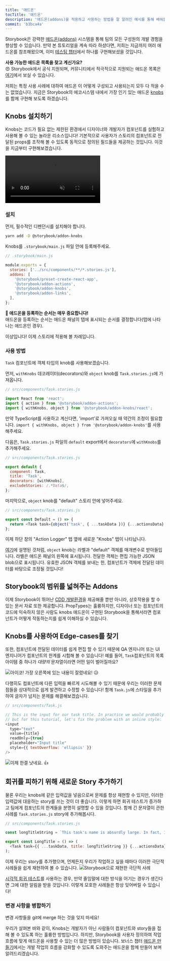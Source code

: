 ```yaml
---
title: '애드온'
tocTitle: '애드온'
description: '애드온(addons)을 적용하고 사용하는 방법을 잘 알려진 예시를 통해 배워봅시다.'
commit: 'b3bca4a'
---
```


Storybook은 강력한 [애드온(addons)](https://storybook.js.org/addons/introduction/) 시스템을 통해 팀의 모든 구성원의 개발 경험을 향상할 수 있습니다. 만약 본 튜토리얼을 계속 따라 하셨다면, 저희는 지금까지 여러 애드온를 참조해왔으며, 이미 [테스팅 챕터](/react/kr/test/)에서 하나를 구현해보셨을 것입니다.

<div class="aside">
<strong>사용 가능한 애드온 목록을 찾고 계신가요?</strong>
<br/>
😍 Storybook에서 공식 지원되며, 커뮤니티에서 적극적으로 지원되는 애드온 목록은 <a href="https://storybook.js.org/addons/addon-gallery/">여기</a>에서 보실 수 있습니다.
</div>

저희는 특정 사용 사례에 대하여 애드온 이 어떻게 구성되고 사용되는지 모두 다 적을 수는 없었습니다. 지금은 Storybook의 에코시스템 내에서 가장 인기 있는 애드온 [knobs](https://github.com/storybooks/storybook/tree/master/addons/knobs)를 함께 구현해 보도록 하겠습니다.

## Knobs 설치하기

Knobs는 코드가 필요 없는 제한된 환경에서 디자이너와 개발자가 컴포넌트를 실험하고 사용해 볼 수 있는 놀라운 리소스입니다! 기본적으로 사용자가 스토리의 컴포넌트로 전달된 props를 조작해 볼 수 있도록 동적으로 정의된 필드들을 제공하는 것입니다. 이것을 지금부터 구현해보겠습니다.

<video autoPlay muted playsInline loop>
  <source
    src="/intro-to-storybook/addon-knobs-demo.mp4"
    type="video/mp4"
  />
</video>

### 설치

먼저, 필수적인 디펜던시를 설치해야 합니다.

```bash
yarn add -D @storybook/addon-knobs
```

Knobs를 `.storybook/main.js` 파일 안에 등록해주세요.

```javascript
// .storybook/main.js

module.exports = {
  stories: ['../src/components/**/*.stories.js'],
  addons: [
    '@storybook/preset-create-react-app',
    '@storybook/addon-actions',
    '@storybook/addon-knobs',
    '@storybook/addon-links',
  ],
};
```

<div class="aside">
<strong>📝 애드온을 등록하는 순서는 매우 중요합니다!</strong>
<br/>
애드온을 등록하는 순서는 애드온 패널의 탭에 표시되는 순서를 결정합니다(탭에 나타나는 애드온인 경우).
</div>

이상입니다! 이제 스토리에 적용해 볼 차례입니다.

### 사용 방법

`Task` 컴포넌트에 객체 타입의 knob를 사용해보겠습니다.

먼저, `withKnobs` 데코레이터(decorators)와 `object` knob를 `Task.stories.js`에 가져옵니다.

```javascript
// src/components/Task.stories.js

import React from 'react';
import { action } from '@storybook/addon-actions';
import { withKnobs, object } from '@storybook/addon-knobs/react';
```

<div class="aside">
  만약 TypeScript를 사용하고 계신다면, 'import'로 가져오실 때 약간의 조정이 필요합니다.
  <code>import { withKnobs, object } from '@storybook/addon-knobs'</code>를 사용해주세요.
</div>

다음은, `Task.stories.js` 파일의 `default` export에서 `decorators`에 `withKnobs`를 추가해주세요.

```javascript
// src/components/Task.stories.js

export default {
  component: Task,
  title: 'Task',
  decorators: [withKnobs],
  excludeStories: /.*Data$/,
};
```

마지막으로, `object` knob를 "default" 스토리 안에 넣어주세요.

```javascript
// src/components/Task.stories.js

export const Default = () => {
  return <Task task={object('task', { ...taskData })} {...actionsData} />;
};
```

이제 하단 창의 "Action Logger" 탭 옆에 새로운 "Knobs" 탭이 나타납니다.

[여기](https://github.com/storybooks/storybook/tree/master/addons/knobs#object)에 설명된 것처럼, `object` knob는 라벨과 "default" 객체를 매개변수로 받아들입니다.
라벨은 애드온 패널의 왼쪽에 표시됩니다. 전달한 객체는 편집 가능한 JSON blob으로 표시됩니다. 유효한 JSON 객체를 보내는 한, 컴포넌트가 객체에 전달된 데이터를 바탕으로 조정될 것입니다!

## Storybook의 범위를 넓혀주는 Addons

이제 Storybook이 뛰어난 [CDD 개발환경](https://blog.hichroma.com/component-driven-development-ce1109d56c8e)을 제공해줄 뿐만 아니라, 상호작용을 할 수 있는 문서 자료 또한 제공합니다. PropTypes는 훌륭하지만, 디자이너 또는 컴포넌트의 코드에 익숙하지 않은 사람도 knobs 애드온이 구현된 Storybook을 통해서라면 컴포넌트가 어떻게 작동하는지를 쉽게 이해하실 수 있습니다.

## Knobs를 사용하여 Edge-cases를 찾기

또한, 컴포넌트에 전달된 데이터를 쉽게 편집 할 수 있기 때문에 QA 엔지니어 또는 UI 엔지니어가 컴포넌트의 한계를 시험해 볼 수 있습니다! 예를 들어, `Task`컴포넌트의 목록 아이템 중 하나가 _대량의_ 문자열이라면 어떤 일이 벌어질까요?

![아이코! 가장 오른쪽에 있는 내용이 잘렸네요!](/intro-to-storybook/addon-knobs-demo-edge-case.png) 😥

다행히도 컴포넌트에 다른 입력을 빠르게 시도해볼 수 있기 때문에 우리는 이러한 문제점들을 상대적으로 쉽게 발견하고 수정할 수 있습니다! 함께 `Task.js`에 스타일을 추가하여 글자가 넘치는 문제를 해결해보겠습니다.

```javascript
// src/components/Task.js

// This is the input for our task title. In practice we would probably update the styles for this element
// but for this tutorial, let's fix the problem with an inline style:
<input
  type="text"
  value={title}
  readOnly={true}
  placeholder="Input title"
  style={{ textOverflow: 'ellipsis' }}
/>
```

![이제 한결 낫네요.](/intro-to-storybook/addon-knobs-demo-edge-case-resolved.png) 👍

## 회귀를 피하기 위해 새로운 Story 추가하기

물론 우리는 knobs에 같은 입력값을 넣음으로써 문제를 항상 재현할 수 있지만, 이러한 입력값에 대응하는 story를 쓰는 것이 더 좋습니다. 이렇게 하면 회귀 테스트가 증가하고 팀에게 컴포넌트의 한계들을 분명히 설명할 수 있을 것입니다.
함께 긴 문자열이 관한 사례를 `Task.stories.js` story에 추가해봅시다.

```javascript
// src/components/Task.stories.js

const longTitleString = `This task's name is absurdly large. In fact, I think if I keep going I might end up with content overflow. What will happen? The star that represents a pinned task could have text overlapping. The text could cut-off abruptly when it reaches the star. I hope not!`;

export const LongTitle = () => (
  <Task task={{ ...taskData, title: longTitleString }} {...actionsData} />
);
```

이제 우리는 story를 추가했으며, 언제든지 우리가 작업하고 싶을 때마다 이러한 극단적 사례들을 쉽게 재현하여 볼 수 있습니다.
![Storybook으로 재현한 극단적 사례](/intro-to-storybook/addon-knobs-demo-edge-case-in-storybook.png)

[시각적 회귀 테스트](/react/kr/test/)를 사용하는 경우, 만약 줄임말에 대한 방식을 어기는 경우가 생긴다면 그에 대한 알림을 받을 것입니다. 이렇게 모호한 사례들은 항상 잊어버릴 수 있습니다!

### 변경 사항을 병합하기

변경 사항들을 git에 merge 하는 것을 잊지 마세요!

<div class="aside"><p>우리가 살펴본 바와 같이, Knobs는 개발자가 아닌 사람들이 컴포넌트와 story들을 접해 볼 수 있도록 하는 훌륭한 방법입니다. 하지만, Storybook을 사용자 정의하여 작업 흐름에 맞게 애드온을 사용할 수 있는 더 많은 방법이 있습니다. 보너스 챕터 <a href="/intro-to-storybook/react/kr/creating-addons">애드온 만들기</a>에서는 개발 작업의 흐름을 강화할 수 있도록 도와주는 애드온을 함께 만들어 보며 알려드리겠습니다.</p></div>
